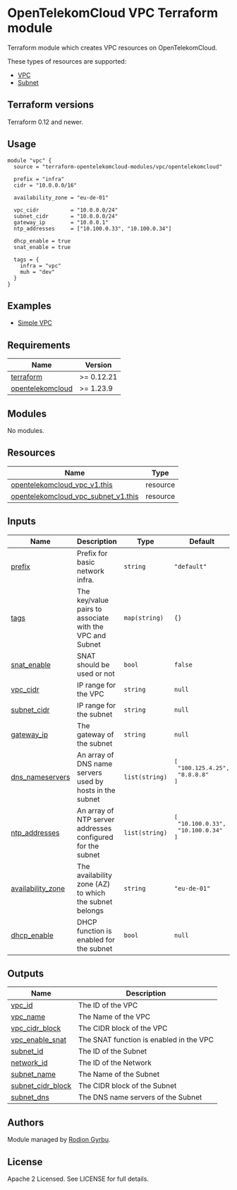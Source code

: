# OpenTelekomCloud VPC Terraform module

Terraform module which creates VPC resources on OpenTelekomCloud.

These types of resources are supported:

* [VPC](https://registry.terraform.io/providers/opentelekomcloud/opentelekomcloud/latest/docs/resources/vpc_v1)
* [Subnet](https://registry.terraform.io/providers/opentelekomcloud/opentelekomcloud/latest/docs/resources/vpc_subnet_v1)

## Terraform versions

Terraform 0.12 and newer.

## Usage

```hcl
module "vpc" {
  source = "terraform-opentelekomcloud-modules/vpc/opentelekomcloud"

  prefix = "infra"
  cidr = "10.0.0.0/16"

  availability_zone = "eu-de-01"

  vpc_cidr          = "10.0.0.0/24"
  subnet_cidr       = "10.0.0.0/24"
  gateway_ip        = "10.0.0.1"
  ntp_addresses     = ["10.100.0.33", "10.100.0.34"]

  dhcp_enable = true
  snat_enable = true

  tags = {
    infra = "vpc"
    muh = "dev"
  }
}
```


## Examples

* [Simple VPC](https://github.com/terraform-opentelekomcloud-modules/terraform-opentelekomcloud-vpc/tree/main/examples/simple-vpc)

## Requirements

| Name                                                                                           | Version    |
| ---------------------------------------------------------------------------------------------- | ---------- |
| <a name="requirement_terraform"></a> [terraform](#requirement\_terraform)                      | >= 0.12.21 |
| <a name="requirement_opentelekomcloud"></a> [opentelekomcloud](#requirement\_opentelekomcloud) | >= 1.23.9  |

## Modules

No modules.

## Resources

| Name                                                                                                                                                 | Type     |
| ---------------------------------------------------------------------------------------------------------------------------------------------------- | -------- |
| [opentelekomcloud_vpc_v1.this](https://registry.terraform.io/providers/opentelekomcloud/opentelekomcloud/latest/docs/resources/vpc_v1)               | resource |
| [opentelekomcloud_vpc_subnet_v1.this](https://registry.terraform.io/providers/opentelekomcloud/opentelekomcloud/latest/docs/resources/vpc_subnet_v1) | resource |

## Inputs

| Name                                                                                    | Description                                                | Type           | Default                                                 | Required |
| --------------------------------------------------------------------------------------- | ---------------------------------------------------------- | -------------- | ------------------------------------------------------- | :------: |
| <a name="input_prefix"></a> [prefix](#input\_prefix)                                    | Prefix for basic network infra.                            | `string`       | `"default"`                                             |    no    |
| <a name="input_tags"></a> [tags](#input\_tags)                                          | The key/value pairs to associate with the VPC and Subnet   | `map(string)`  | `{}`                                                    |    no    |
| <a name="input_snat_enable"></a> [snat\_enable](#input\_snat\_enable)                   | SNAT should be used or not                                 | `bool`         | `false`                                                 |    no    |
| <a name="input_vpc_cidr"></a> [vpc\_cidr](#input\_vpc\_cidr)                            | IP range for the VPC                                       | `string`       | `null`                                                  |   yes    |
| <a name="input_subnet_cidr"></a> [subnet\_cidr](#input\_subnet\_cidr)                   | IP range for the subnet                                    | `string`       | `null`                                                  |   yes    |
| <a name="input_gateway_ip"></a> [gateway\_ip](#input\_gateway\_ip)                      | The gateway of the subnet                                  | `string`       | `null`                                                  |   yes    |
| <a name="input_dns_nameservers"></a> [dns\_nameservers](#input\_dns\_nameservers)       | An array of DNS name servers used by hosts in the subnet   | `list(string)` | <pre>[<br>  "100.125.4.25",<br>  "8.8.8.8"<br>]<pre>    |    no    |
| <a name="input_ntp_addresses"></a> [ntp\_addresses](#input\_ntp\_addresses)             | An array of NTP server addresses configured for the subnet | `list(string)` | <pre>[<br>  "10.100.0.33",<br>  "10.100.0.34"<br>]<pre> |    no    |
| <a name="input_availability_zone"></a> [availability\_zone](#input\_availability\_zone) | The availability zone (AZ) to which the subnet belongs     | `string`       | `"eu-de-01"`                                            |    no    |
| <a name="input_dhcp_enable"></a> [dhcp\_enable](#input\_dhcp\_enable)                   | DHCP function is enabled for the subnet                    | `bool`         | `null`                                                  |    no    |

## Outputs

| Name                                                                                        | Description                             |
| ------------------------------------------------------------------------------------------- | --------------------------------------- |
| <a name="output_vpc_id"></a> [vpc\_id](#output\_vpc\_id)                                    | The ID of the VPC                       |
| <a name="output_vpc_name"></a> [vpc\_name](#output\_vpc\_name)                              | The Name of the VPC                     |
| <a name="output_vpc_cidr_block"></a> [vpc\_cidr\_block](#output\_vpc\_cidr\_block)          | The CIDR block of the VPC               |
| <a name="output_vpc_enable_snat"></a> [vpc\_enable\_snat](#output\_vpc\_enable\_snat)       | The SNAT function is enabled in the VPC |
| <a name="output_subnet_id"></a> [subnet\_id](#output\_subnet\_id)                           | The ID of the Subnet                    |
| <a name="output_network_id"></a> [network\_id](#output\_network\_id)                        | The ID of the Network                   |
| <a name="output_subnet_name"></a> [subnet\_name](#output\_subnet\_name)                     | The Name of the Subnet                  |
| <a name="output_subnet_cidr_block"></a> [subnet\_cidr\_block](#output\_subnet\_cidr\_block) | The CIDR block of the Subnet            |
| <a name="output_subnet_dns"></a> [subnet\_dns](#output\_subnet\_dns)                        | The DNS name servers of the Subnet      |


## Authors

Module managed by [Rodion Gyrbu](https://github.com/lego963).

## License

Apache 2 Licensed. See LICENSE for full details.
